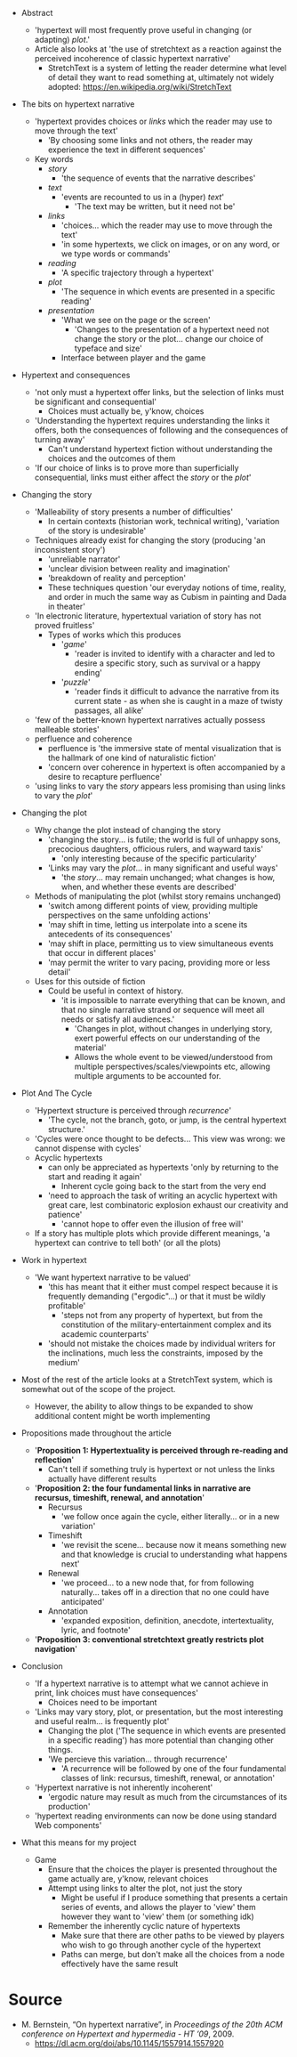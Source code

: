
* Abstract
    * 'hypertext will most frequently prove useful in changing (or adapting) *plot*.'
    * Article also looks at 'the use of stretchtext as a reaction against the perceived incoherence of classic hypertext narrative'
        * StretchText is a system of letting the reader determine what level of detail they want to read something at, ultimately not widely adopted: https://en.wikipedia.org/wiki/StretchText

* The bits on hypertext narrative
    * 'hypertext provides choices or *links* which the reader may use to move through the text'
        * 'By choosing some links and not others, the reader may experience the text in different sequences'
    * Key words
        * *story*
            * 'the sequence of events that the narrative describes'
        * *text*
            * 'events are recounted to us in a (hyper) *text*'
                * 'The text may be written, but it need not be'
        * *links*
            * 'choices... which the reader may use to move through the text'
            * 'in some hypertexts, we click on images, or on any word, or we type words or commands'
        * *reading*
            * 'A specific trajectory through a hypertext'
        * *plot*
            * 'The sequence in which events are presented in a specific reading'
        * *presentation*
            * 'What we see on the page or the screen'
                * 'Changes to the presentation of a hypertext need not change the story or the plot... change our choice of typeface and size'
            * Interface between player and the game

* Hypertext and consequences
    * 'not only must a hypertext offer links, but the selection of links must be significant and consequential'
        * Choices must actually be, y'know, choices
    * 'Understanding the hypertext requires understanding the links it offers, both the consequences of following and the consequences of turning away'
        * Can't understand hypertext fiction without understanding the choices and the outcomes of them
    * 'If our choice of links is to prove more than superficially consequential, links must either affect the *story* or the *plot*'

* Changing the story
    * 'Malleability of story presents a number of difficulties'
        * In certain contexts (historian work, technical writing), 'variation of the story is undesirable'
    * Techniques already exist for changing the story (producing 'an inconsistent story')
        * 'unreliable narrator'
        * 'unclear division between reality and imagination'
        * 'breakdown of reality and perception'
        * These techniques question 'our everyday notions of time, reality, and order in much the same way as Cubism in painting and Dada in theater'
    * 'In electronic literature, hypertextual variation of story has not proved fruitless'
        * Types of works which this produces
            * '*game*'
                * 'reader is invited to identify with a character and led to desire a specific story, such as survival or a happy ending'
            * '*puzzle*'
                * 'reader finds it difficult to advance the narrative from its current state - as when she is caught in a maze of twisty passages, all alike'
    * 'few of the better-known hypertext narratives actually possess malleable stories'
    * perfluence and coherence
        * perfluence is 'the immersive state of mental visualization that is the hallmark of one kind of naturalistic fiction'
        * 'concern over coherence in hypertext is often accompanied by a desire to recapture perfluence'
    * 'using links to vary the *story* appears less promising than using links to vary the *plot*'

* Changing the plot
    * Why change the plot instead of changing the story
        * 'changing the story... is futile; the world is full of unhappy sons, precocious daughters, officious rulers, and wayward taxis'
            * 'only interesting because of the specific particularity'
        * 'Links may vary the *plot*... in many significant and useful ways'
            * 'the *story*... may remain unchanged; what changes is how, when, and whether these events are described'
    * Methods of manipulating the plot (whilst story remains unchanged)
        * 'switch among different points of view, providing multiple perspectives on the same unfolding actions'
        * 'may shift in time, letting us interpolate into a scene its antecedents of its consequences'
        * 'may shift in place, permitting us to view simultaneous events that occur in different places'
        * 'may permit the writer to vary pacing, providing more or less detail'
    * Uses for this outside of fiction
        * Could be useful in context of history.
            * 'it is impossible to narrate everything that can be known, and that no single narrative strand or sequence will meet all needs or satisfy all audiences.'
                * 'Changes in plot, without changes in underlying story, exert powerful effects on our understanding of the material'
                * Allows the whole event to be viewed/understood from multiple perspectives/scales/viewpoints etc, allowing multiple arguments to be accounted for.
                
* Plot And The Cycle
    * 'Hypertext structure is perceived through *recurrence*'
        * 'The cycle, not the branch, goto, or jump, is the central hypertext structure.'
    * 'Cycles were once thought to be defects... This view was wrong: we cannot dispense with cycles'
    * Acyclic hypertexts
        * can only be appreciated as hypertexts 'only by returning to the start and reading it again'
            * Inherent cycle going back to the start from the very end
        * 'need to approach the task of writing an acyclic hypertext with great care, lest combinatoric explosion exhaust our creativity and patience'
            * 'cannot hope to offer even the illusion of free will'
    * If a story has multiple plots which provide different meanings, 'a hypertext can contrive to tell both' (or all the plots)

* Work in hypertext
    * 'We want hypertext narrative to be valued'
        * 'this has meant that it either must compel respect because it is frequently demanding ("ergodic"...) or that it must be wildly profitable'
            * 'steps not from any property of hypertext, but from the constitution of the military-entertainment complex and its academic counterparts'
        * 'should not mistake the choices made by individual writers for the inclinations, much less the constraints, imposed by the medium'



* Most of the rest of the article looks at a StretchText system, which is somewhat out of the scope of the project.
    * However, the ability to allow things to be expanded to show additional content might be worth implementing

* Propositions made throughout the article
    * '**Proposition 1: Hypertextuality is perceived through re-reading and reflection**'
        * Can't tell if something truly is hypertext or not unless the links actually have different results
    * '**Proposition 2: the four fundamental links in narrative are recursus, timeshift, renewal, and annotation**'
        * Recursus
            * 'we follow once again the cycle, either literally... or in a new variation'
        * Timeshift
            * 'we revisit the scene... because now it means something new and that knowledge is crucial to understanding what happens next'
        * Renewal
            * 'we proceed... to a new node that, for from following naturally... takes off in a direction that no one could have anticipated'
        * Annotation
            * 'expanded exposition, definition, anecdote, intertextuality, lyric, and footnote'
    * '**Proposition 3: conventional stretchtext greatly restricts plot navigation**'

* Conclusion
    * 'If a hypertext narrative is to attempt what we cannot achieve in print, link choices must have consequences'
        * Choices need to be important
    * 'Links may vary story, plot, or presentation, but the most interesting and useful realm... is frequently plot'
        * Changing the plot ('The sequence in which events are presented in a specific reading') has more potential than changing other things.
        * 'We percieve this variation... through recurrence'
            * 'A recurrence will be followed by one of the four fundamental classes of link: recursus, timeshift, renewal, or annotation'
    * 'Hypertext narrative is not inherently incoherent'
        * 'ergodic nature may result as much from the circumstances of its production'
    * 'hypertext reading environments can now be done using standard Web components'
    
* What this means for my project
    * Game
        * Ensure that the choices the player is presented throughout the game actually are, y'know, relevant choices
        * Attempt using links to alter the plot, not just the story
            * Might be useful if I produce something that presents a certain series of events, and allows the player to 'view' them however they want to 'view' them (or something idk)
        * Remember the inherently cyclic nature of hypertexts
            * Make sure that there are other paths to be viewed by players who wish to go through another cycle of the hypertext
            * Paths can merge, but don't make all the choices from a node effectively have the same result
            

# Source

* M. Bernstein, “On hypertext narrative”, in *Proceedings of the 20th ACM conference on Hypertext and hypermedia - HT ’09*, 2009.
    * https://dl.acm.org/doi/abs/10.1145/1557914.1557920